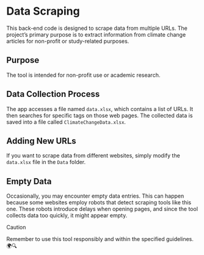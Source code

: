 # Data Scraping
This back-end code is designed to scrape data from multiple URLs. The project’s primary purpose is to extract information from climate change articles for non-profit or study-related purposes.

## Purpose
The tool is intended for non-profit use or academic research.

## Data Collection Process
The app accesses a file named `data.xlsx`, which contains a list of URLs.
It then searches for specific tags on those web pages.
The collected data is saved into a file called `ClimateChangeData.xlsx`.

## Adding New URLs
If you want to scrape data from different websites, simply modify the `data.xlsx` file in the `Data` folder.

## Empty Data
Occasionally, you may encounter empty data entries.
This can happen because some websites employ robots that detect scraping tools like this one.
These robots introduce delays when opening pages, and since the tool collects data too quickly, it might appear empty.

> [!CAUTION]
> Remember to use this tool responsibly and within the specified guidelines. 🌍🔍
